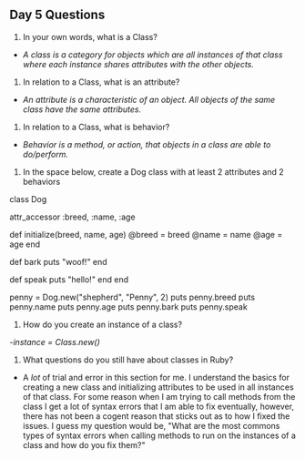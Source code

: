 ## Day 5 Questions

1. In your own words, what is a Class?

* _A class is a category for objects which are all instances of that class where each instance shares attributes with the other objects._

1. In relation to a Class, what is an attribute?

* _An attribute is a characteristic of an object. All objects of the same class have the same attributes._

1. In relation to a Class, what is behavior?

* _Behavior is a method, or action, that objects in a class are able to do/perform._

1. In the space below, create a Dog class with at least 2 attributes and 2 behaviors

class Dog

attr_accessor :breed, :name, :age

def initialize(breed, name, age)
  @breed = breed
  @name = name
  @age = age
end

def bark
  puts "woof!"
end

def speak
  puts "hello!"
end
end

penny = Dog.new("shepherd", "Penny", 2)
puts penny.breed
puts penny.name
puts penny.age
puts penny.bark
puts penny.speak

1. How do you create an instance of a class?

-_instance = Class.new()_

1. What questions do you still have about classes in Ruby?

* A _lot_ of trial and error in this section for me. I understand the basics for creating a new class and initializing attributes to be used in all instances of that class. For some reason when I am trying to call methods from the class I get a lot of syntax errors that I am able to fix eventually, however, there has not been a cogent reason that sticks out as to how I fixed the issues. I guess my question would be, "What are the most commons types of syntax errors when calling methods to run on the instances of a class and how do you fix them?"
